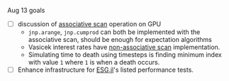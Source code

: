 Aug 13 goals

* [ ] discussion of [associative scan](https://jax.readthedocs.io/en/latest/_autosummary/jax.lax.associative_scan.html) operation on GPU
  * `jnp.arange`, `jnp.cumprod` can both be implemented with the associative scan, should be enough for expectation algorithms
  * Vasicek interest rates have [non-associative scan](https://jax.readthedocs.io/en/latest/_autosummary/jax.lax.scan.html) implementation.
  * Simulating time to death using timesteps is finding minimum index with value `1` where `1` is when a death occurs.
* [ ] Enhance infrastructure for [ESG.jl](https://github.com/JuliaActuary/EconomicScenarioGenerators.jl)'s listed performance tests. 
